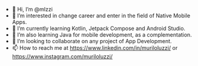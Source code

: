 - 👋 Hi, I’m @mlzzi
- 👀 I’m interested in change career and enter in the field of Native Mobile Apps.
- 🌱 I’m currently learning Kotlin, Jetpack Compose and Android Studio.
- 🌱 I’m also learning Java for mobile development, as a complementation.
- 💞️ I’m looking to collaborate on any project of App Development.
- 📫 How to reach me at https://www.linkedin.com/in/muriloluzzi/ or https://www.instagram.com/muriloluzzi/
